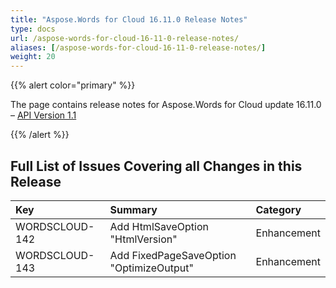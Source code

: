 ```yaml
---
title: "Aspose.Words for Cloud 16.11.0 Release Notes"
type: docs
url: /aspose-words-for-cloud-16-11-0-release-notes/
aliases: [/aspose-words-for-cloud-16-11-0-release-notes/]
weight: 20
---
```


{{% alert color="primary" %}} 

The page contains release notes for Aspose.Words for Cloud update 16.11.0 – [API Version 1.1](http://api.aspose.com/v1.1/swagger/ui/index)

{{% /alert %}} 
## **Full List of Issues Covering all Changes in this Release**

|**Key** |**Summary** |**Category** |
| :- | :- | :- |
|WORDSCLOUD-142 |Add HtmlSaveOption "HtmlVersion" |Enhancement |
|WORDSCLOUD-143 |Add FixedPageSaveOption "OptimizeOutput" |Enhancement |

